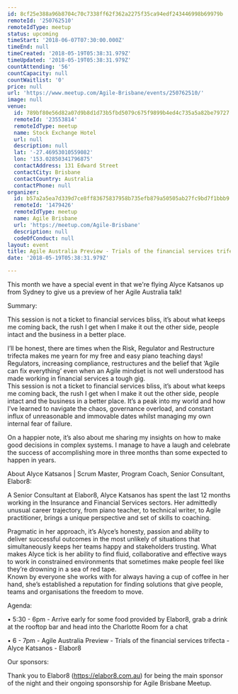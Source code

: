 ```yaml
---
id: 8cf25e388a96b8704c70c7338ff62f362a2275f35ca94edf243446998b69979b
remoteId: '250762510'
remoteIdType: meetup
status: upcoming
timeStart: '2018-06-07T07:30:00.000Z'
timeEnd: null
timeCreated: '2018-05-19T05:38:31.979Z'
timeUpdated: '2018-05-19T05:38:31.979Z'
countAttending: '56'
countCapacity: null
countWaitlist: '0'
price: null
url: 'https://www.meetup.com/Agile-Brisbane/events/250762510/'
image: null
venue:
  id: 789bf80e56d82a07d9b8d1d73b5fbd5079c675f9899b4ed4c735a5a82be79727
  remoteId: '23553814'
  remoteIdType: meetup
  name: Stock Exchange Hotel
  url: null
  description: null
  lat: '-27.46953010559082'
  lon: '153.02850341796875'
  contactAddress: 131 Edward Street
  contactCity: Brisbane
  contactCountry: Australia
  contactPhone: null
organizer:
  id: b57a2a5ea7d339d7ce8ff83675837958b735efb879a50505ab27fc9bd7f1bbb9
  remoteId: '1479426'
  remoteIdType: meetup
  name: Agile Brisbane
  url: 'https://meetup.com/Agile-Brisbane'
  description: null
  codeOfConduct: null
layout: event
title: Agile Australia Preview - Trials of the financial services trifecta
date: '2018-05-19T05:38:31.979Z'

---
```

<p>This month we have a special event in that we're flying Alyce Katsanos up from Sydney to give us a preview of her Agile Australia talk!</p> <p>Summary:</p> <p>This session is not a ticket to financial services bliss, it’s about what keeps me coming back, the rush I get when I make it out the other side, people intact and the business in a better place.</p> <p>I’ll be honest, there are times when the Risk, Regulator and Restructure trifecta makes me yearn for my free and easy piano teaching days! Regulators, increasing compliance, restructures and the belief that ‘Agile can fix everything’ even when an Agile mindset is not well understood has made working in financial services a tough gig.<br/>This session is not a ticket to financial services bliss, it’s about what keeps me coming back, the rush I get when I make it out the other side, people intact and the business in a better place. It’s a peak into my world and how I’ve learned to navigate the chaos, governance overload, and constant influx of unreasonable and immovable dates whilst managing my own internal fear of failure.</p> <p>On a happier note, it’s also about me sharing my insights on how to make good decisions in complex systems. I manage to have a laugh and celebrate the success of accomplishing more in three months than some expected to happen in years.</p> <p>About Alyce Katsanos | Scrum Master, Program Coach, Senior Consultant, Elabor8:</p> <p>A Senior Consultant at Elabor8, Alyce Katsanos has spent the last 12 months working in the Insurance and Financial Services sectors. Her admittedly unusual career trajectory, from piano teacher, to technical writer, to Agile practitioner, brings a unique perspective and set of skills to coaching.</p> <p>Pragmatic in her approach, it’s Alyce’s honesty, passion and ability to deliver successful outcomes in the most unlikely of situations that simultaneously keeps her teams happy and stakeholders trusting. What makes Alyce tick is her ability to find fluid, collaborative and effective ways to work in constrained environments that sometimes make people feel like they’re drowning in a sea of red tape.<br/>Known by everyone she works with for always having a cup of coffee in her hand, she’s established a reputation for finding solutions that give people, teams and organisations the freedom to move.</p> <p>Agenda:</p> <p>• 5:30 - 6pm - Arrive early for some food provided by Elabor8, grab a drink at the rooftop bar and head into the Charlotte Room for a chat</p> <p>• 6 - 7pm - Agile Australia Preview - Trials of the financial services trifecta - Alyce Katsanos - Elabor8</p> <p>Our sponsors:</p> <p>Thank you to Elabor8 (<a href="https://elabor8.com.au" class="linkified">https://elabor8.com.au</a>) for being the main sponsor of the night and their ongoing sponsorship for Agile Brisbane Meetup.</p>
